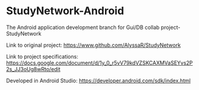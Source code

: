 # StudyNetwork-Android
The Android application development branch for Gui/DB collab project- StudyNetwork

Link to original project: https://www.github.com/AlyssaR/StudyNetwork

Link to project specifications: https://docs.google.com/document/d/1y_0_r5vV79kdVZSKCAXMVaSEYvs2P2s_JJ3oUg8wRto/edit

Developed in Android Studio: https://developer.android.com/sdk/index.html
